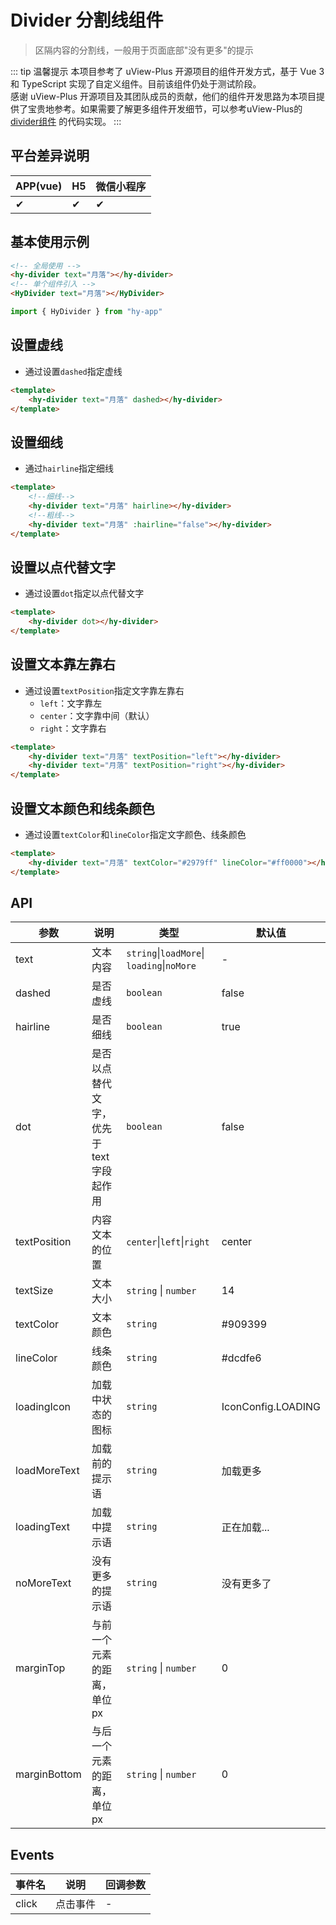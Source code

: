 # Divider 分割线组件
> 区隔内容的分割线，一般用于页面底部"没有更多"的提示

::: tip 温馨提示
本项目参考了 uView-Plus 开源项目的组件开发方式，基于 Vue 3 和 TypeScript 实现了自定义组件。目前该组件仍处于测试阶段。<br>
感谢 uView-Plus 开源项目及其团队成员的贡献，他们的组件开发思路为本项目提供了宝贵地参考。如果需要了解更多组件开发细节，可以参考uView-Plus的 [divider组件](https://uiadmin.net/uview-plus/components/divider.html) 的代码实现。
:::

## 平台差异说明

| APP(vue) | H5 | 微信小程序 |
|-----|----|-------|
| ✔   | ✔  | ✔     |

## 基本使用示例

```html
<!-- 全局使用 -->
<hy-divider text="月落"></hy-divider>
<!-- 单个组件引入 -->
<HyDivider text="月落"></HyDivider>
```
```ts
import { HyDivider } from "hy-app"
```

## 设置虚线
- 通过设置`dashed`指定虚线
```html
<template>
    <hy-divider text="月落" dashed></hy-divider>
</template>
```

## 设置细线
- 通过`hairline`指定细线
```html
<template>
    <!--细线-->
    <hy-divider text="月落" hairline></hy-divider>
    <!--粗线-->
    <hy-divider text="月落" :hairline="false"></hy-divider>
</template>
```

## 设置以点代替文字
- 通过设置`dot`指定以点代替文字
```html
<template>
    <hy-divider dot></hy-divider>
</template>
```

## 设置文本靠左靠右
- 通过设置`textPosition`指定文字靠左靠右
  - `left`：文字靠左
  - `center`：文字靠中间（默认）
  - `right`：文字靠右
```html
<template>
    <hy-divider text="月落" textPosition="left"></hy-divider>
    <hy-divider text="月落" textPosition="right"></hy-divider>
</template>
```

## 设置文本颜色和线条颜色
- 通过设置`textColor`和`lineColor`指定文字颜色、线条颜色
```html
<template>
    <hy-divider text="月落" textColor="#2979ff" lineColor="#ff0000"></hy-divider>
</template>
```

## API

| 参数           | 说明                    | 类型                                         | 默认值                |
|--------------|-----------------------|--------------------------------------------|--------------------|
| text         | 文本内容                  | `string`\|`loadMore`\| `loading`\|`noMore` | -                  |
| dashed       | 是否虚线                  | `boolean`                                  | false              |
| hairline     | 是否细线                  | `boolean`                                  | true               |
| dot          | 是否以点替代文字，优先于text字段起作用 | `boolean`                                  | false              |
| textPosition | 内容文本的位置               | `center`\|`left`\|`right`                  | center             |
| textSize     | 文本大小                  | `string` \| `number`                       | 14                 |
| textColor    | 文本颜色                  | `string`                                   | #909399            |
| lineColor    | 线条颜色                  | `string`                                   | #dcdfe6            |
| loadingIcon  | 加载中状态的图标              | `string`                                   | IconConfig.LOADING |
| loadMoreText | 加载前的提示语               | `string`                                   | 加载更多               |
| loadingText  | 加载中提示语                | `string`                                   | 正在加载...            |
| noMoreText   | 没有更多的提示语              | `string`                                   | 没有更多了              |
| marginTop    | 与前一个元素的距离，单位px        | `string` \| `number`                       | 0                  |
| marginBottom | 与后一个元素的距离，单位px        | `string` \| `number`                       | 0                  |

## Events

| 事件名   | 说明   | 回调参数 |
|-------|------|------|
| click | 点击事件 | -    |

